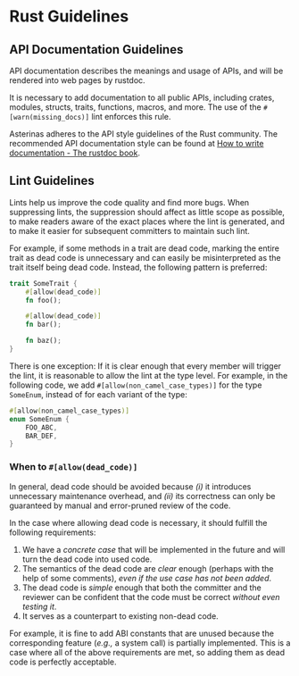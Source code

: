 # Rust Guidelines

## API Documentation Guidelines

API documentation describes the meanings and usage of APIs,
and will be rendered into web pages by rustdoc.

It is necessary to add documentation to all public APIs,
including crates, modules, structs, traits, functions, macros, and more.
The use of the `#[warn(missing_docs)]` lint enforces this rule.

Asterinas adheres to the API style guidelines of the Rust community.
The recommended API documentation style can be found at
[How to write documentation - The rustdoc book](https://doc.rust-lang.org/rustdoc/how-to-write-documentation.html).

## Lint Guidelines

Lints help us improve the code quality and find more bugs.
When suppressing lints, the suppression should affect as little scope as possible,
to make readers aware of the exact places where the lint is generated,
and to make it easier for subsequent committers to maintain such lint.

For example, if some methods in a trait are dead code,
marking the entire trait as dead code is unnecessary and
can easily be misinterpreted as the trait itself being dead code.
Instead, the following pattern is preferred:
```rust
trait SomeTrait {
    #[allow(dead_code)]
    fn foo();

    #[allow(dead_code)]
    fn bar();

    fn baz();
}
```

There is one exception:
If it is clear enough that every member will trigger the lint,
it is reasonable to allow the lint at the type level.
For example, in the following code,
we add `#[allow(non_camel_case_types)]` for the type `SomeEnum`,
instead of for each variant of the type:
```rust
#[allow(non_camel_case_types)]
enum SomeEnum {
    FOO_ABC,
    BAR_DEF,
}
```

### When to `#[allow(dead_code)]`

In general, dead code should be avoided because
_(i)_ it introduces unnecessary maintenance overhead, and
_(ii)_ its correctness can only be guaranteed by
manual and error-pruned review of the code.

In the case where allowing dead code is necessary,
it should fulfill the following requirements:
 1. We have a _concrete case_ that will be implemented in the future and
    will turn the dead code into used code.
 2. The semantics of the dead code are _clear_ enough
    (perhaps with the help of some comments),
    _even if the use case has not been added_.
 3. The dead code is _simple_ enough that
    both the committer and the reviewer can be confident that
    the code must be correct _without even testing it_.
 4. It serves as a counterpart to existing non-dead code.

For example, it is fine to add ABI constants that are unused because
the corresponding feature (_e.g.,_ a system call) is partially implemented.
This is a case where all of the above requirements are met,
so adding them as dead code is perfectly acceptable.
